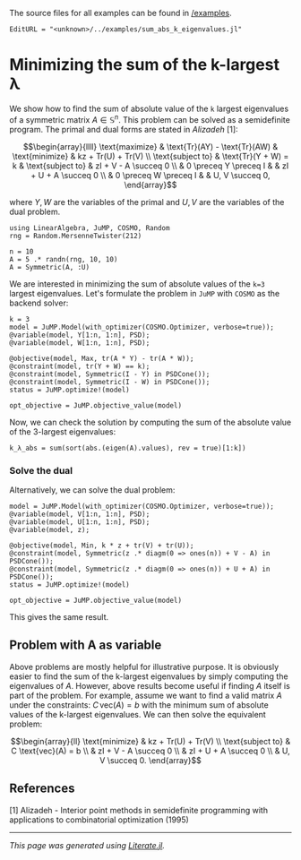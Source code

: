 The source files for all examples can be found in [/examples](https://github.com/oxfordcontrol/COSMO.jl/tree/master/examples/).
```@meta
EditURL = "<unknown>/../examples/sum_abs_k_eigenvalues.jl"
```

# Minimizing the sum of the k-largest λ

We show how to find the sum of absolute value of the `k` largest eigenvalues of a symmetric matrix $A \in \mathbb{S}^n$. This problem can be solved as a semidefinite program. The primal and dual forms are stated in *Alizadeh* \[1\]:
```math
\begin{array}{llll} \text{maximize} &   \text{Tr}(AY) - \text{Tr}(AW) &    \text{minimize} &  kz + Tr(U) + Tr(V)            \\
\text{subject to} &  \text{Tr}(Y + W) = k                             &   \text{subject to} &   zI + V - A \succeq 0            \\
                  &  0 \preceq  Y \preceq I                           &  &                    zI + U + A \succeq 0             \\
                  &  0 \preceq  W \preceq I                           & &                     U, V \succeq 0,
\end{array}
```
where $Y, W$ are the variables of the primal and $U, V$ are the variables of the dual problem.

```@example sum_abs_k_eigenvalues
using LinearAlgebra, JuMP, COSMO, Random
rng = Random.MersenneTwister(212)

n = 10
A = 5 .* randn(rng, 10, 10)
A = Symmetric(A, :U)
```

We are interested in minimizing the sum of absolute values of the `k=3` largest eigenvalues. Let's formulate the problem in `JuMP` with `COSMO` as the backend solver:

```@example sum_abs_k_eigenvalues
k = 3
model = JuMP.Model(with_optimizer(COSMO.Optimizer, verbose=true));
@variable(model, Y[1:n, 1:n], PSD);
@variable(model, W[1:n, 1:n], PSD);

@objective(model, Max, tr(A * Y) - tr(A * W));
@constraint(model, tr(Y + W) == k);
@constraint(model, Symmetric(I - Y) in PSDCone());
@constraint(model, Symmetric(I - W) in PSDCone());
status = JuMP.optimize!(model)
```

```@example sum_abs_k_eigenvalues
opt_objective = JuMP.objective_value(model)
```

Now, we can check the solution by computing the sum of the absolute value of the 3-largest eigenvalues:

```@example sum_abs_k_eigenvalues
k_λ_abs = sum(sort(abs.(eigen(A).values), rev = true)[1:k])
```

### Solve the dual

Alternatively, we can solve the dual problem:

```@example sum_abs_k_eigenvalues
model = JuMP.Model(with_optimizer(COSMO.Optimizer, verbose=true));
@variable(model, V[1:n, 1:n], PSD);
@variable(model, U[1:n, 1:n], PSD);
@variable(model, z);

@objective(model, Min, k * z + tr(V) + tr(U));
@constraint(model, Symmetric(z .* diagm(0 => ones(n)) + V - A) in PSDCone());
@constraint(model, Symmetric(z .* diagm(0 => ones(n)) + U + A) in PSDCone());
status = JuMP.optimize!(model)
```

```@example sum_abs_k_eigenvalues
opt_objective = JuMP.objective_value(model)
```

This gives the same result.
## Problem with A as variable

Above problems are mostly helpful for illustrative purpose. It is obviously easier to find the sum of the k-largest eigenvalues by simply computing the eigenvalues of $A$. However, above results become useful if finding $A$ itself is part of the problem. For example, assume we want to find a valid matrix $A$ under the constraints: $C\, \text{vec}(A) = b$ with the minimum sum of absolute values of the k-largest eigenvalues. We can then solve the equivalent problem:
```math
\begin{array}{ll} \text{minimize} &  kz + Tr(U) + Tr(V)     \\
 \text{subject to} &   C \text{vec}(A) = b \\
                   & zI + V - A \succeq 0            \\
                   &    zI + U + A \succeq 0             \\
                   &   U, V \succeq 0.
\end{array}
```

## References
[1] Alizadeh - Interior point methods in semidefinite programming with applications to combinatorial optimization (1995)

---

*This page was generated using [Literate.jl](https://github.com/fredrikekre/Literate.jl).*

